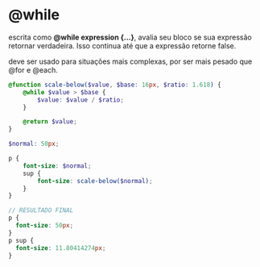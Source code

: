 # @while

escrita como **@while expression {...}**, avalia seu bloco se sua expressão retornar verdadeira. Isso continua até que a expressão retorne false.

deve ser usado para situações mais complexas, por ser mais pesado que @for e @each.

```scss
@function scale-below($value, $base: 16px, $ratio: 1.618) {
    @while $value > $base {
        $value: $value / $ratio;
    }

    @return $value;
}

$normal: 50px;

p {
    font-size: $normal;
    sup {
        font-size: scale-below($normal);
    }
}

// RESULTADO FINAL
p {
  font-size: 50px;
}
p sup {
  font-size: 11.80414274px;
}
```